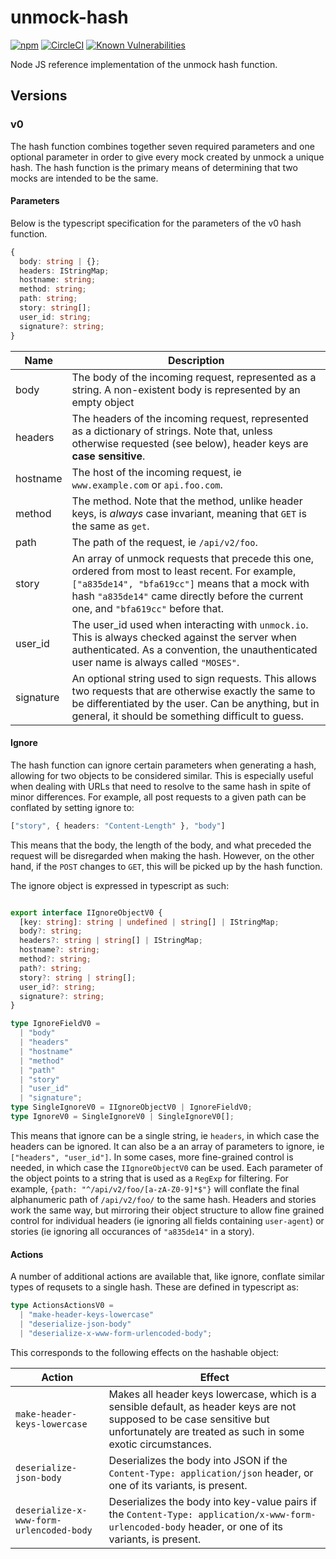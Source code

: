 # unmock-hash

[![npm](https://img.shields.io/npm/v/unmock-hash.svg)][npmjs]
[![CircleCI](https://circleci.com/gh/unmock/unmock-js.svg?style=svg)](https://circleci.com/gh/unmock/unmock-js)
[![Known Vulnerabilities](https://snyk.io/test/github/unmock/unmock-js/badge.svg?targetFile=package.json)](https://snyk.io/test/github/unmock/unmock-js?targetFile=package.json)

[npmjs]: https://www.npmjs.com/package/unmock
[build]: https://circleci.com/gh/unmock/unmock-js
[coverage]: https://coveralls.io/github/unmock/unmock-js

Node JS reference implementation of the unmock hash function.

## Versions

### v0

The hash function combines together seven required parameters and one optional parameter in order to give every mock created by unmock a unique hash.  The hash function is the primary means of determining that two mocks are intended to be the same.

#### Parameters

Below is the typescript specification for the parameters of the v0 hash function.

```ts
{
  body: string | {};
  headers: IStringMap;
  hostname: string;
  method: string;
  path: string;
  story: string[];
  user_id: string;
  signature?: string;
}
```

| Name      | Description |
| --------- | ----------- |
| body      | The body of the incoming request, represented as a string. A non-existent body is represented by an empty object |
| headers   | The headers of the incoming request, represented as a dictionary of strings. Note that, unless otherwise requested (see below), header keys are **case sensitive**. |
| hostname  | The host of the incoming request, ie `www.example.com` or `api.foo.com`. |
| method    | The method.  Note that the method, unlike header keys, is *always* case invariant, meaning that `GET` is the same as `get`. |
| path      | The path of the request, ie `/api/v2/foo`. |
| story     | An array of unmock requests that precede this one, ordered from most to least recent.  For example, `["a835de14", "bfa619cc"]` means that a mock with hash `"a835de14"` came directly before the current one, and `"bfa619cc"` before that.   |
| user_id   | The user_id used when interacting with `unmock.io`. This is always checked against the server when authenticated.  As a convention, the unauthenticated user name is always called `"MOSES"`.|
| signature | An optional string used to sign requests.  This allows two requests that are otherwise exactly the same to be differentiated by the user. Can be anything, but in general, it should be something difficult to guess. |

#### Ignore

The hash function can ignore certain parameters when generating a hash, allowing for two objects to be considered similar.  This is especially useful when dealing with URLs that need to resolve to the same hash in spite of minor differences.  For example, all post requests to a given path can be conflated by setting ignore to:

```ts
["story", { headers: "Content-Length" }, "body"]
```

This means that the body, the length of the body, and what preceded the request will be disregarded when making the hash.  However, on the other hand, if the `POST` changes to `GET`, this will be picked up by the hash function.

The ignore object is expressed in typescript as such:

```ts

export interface IIgnoreObjectV0 {
  [key: string]: string | undefined | string[] | IStringMap;
  body?: string;
  headers?: string | string[] | IStringMap;
  hostname?: string;
  method?: string;
  path?: string;
  story?: string | string[];
  user_id?: string;
  signature?: string;
}

type IgnoreFieldV0 =
  | "body"
  | "headers"
  | "hostname"
  | "method"
  | "path"
  | "story"
  | "user_id"
  | "signature";
type SingleIgnoreV0 = IIgnoreObjectV0 | IgnoreFieldV0;
type IgnoreV0 = SingleIgnoreV0 | SingleIgnoreV0[];
```

This means that ignore can be a single string, ie `headers`, in which case the headers can be ignored.  It can also be a an array of parameters to ignore, ie `["headers", "user_id"]`.  In some cases, more fine-grained control is needed, in which case the `IIgnoreObjectV0` can be used.  Each parameter of the object points to a string that is used as a `RegExp` for filtering.  For example, `{path: "^/api/v2/foo/[a-zA-Z0-9]*$"}` will conflate the final alphanumeric path of `/api/v2/foo/` to the same hash.  Headers and stories work the same way, but mirroring their object structure to allow fine grained control for individual headers (ie ignoring all fields containing `user-agent`) or stories (ie ignoring all occurances of `"a835de14"` in a story).

#### Actions

A number of additional actions are available that, like ignore, conflate similar types of requsets to a single hash.  These are defined in typescript as:

```ts
type ActionsActionsV0 =
  | "make-header-keys-lowercase"
  | "deserialize-json-body"
  | "deserialize-x-www-form-urlencoded-body";
```

This corresponds to the following effects on the hashable object:

| Action | Effect |
| ------ | ------ |
| `make-header-keys-lowercase` | Makes all header keys lowercase, which is a sensible default, as header keys are not supposed to be case sensitive but unfortunately are treated as such in some exotic circumstances. |
| `deserialize-json-body` | Deserializes the body into JSON if the `Content-Type: application/json` header, or one of its variants, is present. |
| `deserialize-x-www-form-urlencoded-body` | Deserializes the body into key-value pairs if the `Content-Type: application/x-www-form-urlencoded-body` header, or one of its variants, is present. |